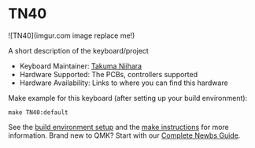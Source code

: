 # TN40

![TN40](imgur.com image replace me!)

A short description of the keyboard/project

* Keyboard Maintainer: [Takuma Niihara](https://github.com/takumaniihara)
* Hardware Supported: The PCBs, controllers supported
* Hardware Availability: Links to where you can find this hardware

Make example for this keyboard (after setting up your build environment):

    make TN40:default

See the [build environment setup](https://docs.qmk.fm/#/getting_started_build_tools) and the [make instructions](https://docs.qmk.fm/#/getting_started_make_guide) for more information. Brand new to QMK? Start with our [Complete Newbs Guide](https://docs.qmk.fm/#/newbs).
